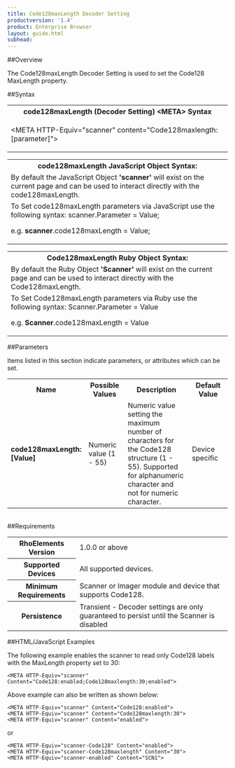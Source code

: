 ```yaml
---
title: Code128maxLength Decoder Setting
productversion: '1.4'
product: Enterprise Browser
layout: guide.html
subhead: 
---
```

##Overview

The Code128maxLength Decoder Setting is used to set the Code128 MaxLength property.

##Syntax

<table class="re-table"><tr><th class="tableHeading">code128maxLength (Decoder Setting) &lt;META&gt; Syntax
</th></tr><tr><td class="clsSyntaxCells clsOddRow"><p>&lt;META HTTP-Equiv="scanner" content="Code128maxlength:[parameter]"&gt;</p></td></tr></table>
<table class="re-table"><tr><th class="tableHeading">code128maxLength JavaScript Object Syntax:</th></tr><tr><td class="clsSyntaxCells clsOddRow">
By default the JavaScript Object <b>'scanner'</b> will exist on the current page and can be used to interact directly with the code128maxLength.
</td></tr><tr><td class="clsSyntaxCells clsEvenRow">
To Set code128maxLength parameters via JavaScript use the following syntax: scanner.Parameter = Value;
<P />e.g. <b>scanner</b>.code128maxLength = Value;
</td></tr></table>
<table class="re-table"><tr><th class="tableHeading">Code128maxLength Ruby Object Syntax:</th></tr><tr><td class="clsSyntaxCells clsOddRow">
By default the Ruby Object <b>'Scanner'</b> will exist on the current page and can be used to interact directly with the Code128maxLength.
</td></tr><tr><td class="clsSyntaxCells clsEvenRow">
To Set Code128maxLength parameters via Ruby use the following syntax: Scanner.Parameter = Value
<P />e.g. <b>Scanner</b>.code128maxLength = Value
</td></tr></table>



##Parameters


Items listed in this section indicate parameters, or attributes which can be set.
<table class="re-table"><col width="20%" /><col width="20%" /><col width="38%" /><col width="22%" /><tr><th class="tableHeading">Name</th><th class="tableHeading">Possible Values</th><th class="tableHeading">Description</th><th class="tableHeading">Default Value</th></tr><tr><td class="clsSyntaxCells clsOddRow"><b>code128maxLength:[Value]
</b></td><td class="clsSyntaxCells clsOddRow">Numeric value (1 - 55)</td><td class="clsSyntaxCells clsOddRow">Numeric value setting the maximum number of characters for the Code128 structure (1 - 55). Supported for alphanumeric character and not for numeric character.</td><td class="clsSyntaxCells clsOddRow">Device specific</td></tr></table>
<table class="re-table"><col width="78%" /><col width="8%" /><col width="1%" /><col width="5%" /><col width="1%" /><col width="5%" /><col width="2%" /></table>





##Requirements

<table class="re-table"><tr><th class="tableHeading">RhoElements Version</th><td class="clsSyntaxCell clsEvenRow">1.0.0 or above
</td></tr><tr><th class="tableHeading">Supported Devices</th><td class="clsSyntaxCell clsOddRow">All supported devices.</td></tr><tr><th class="tableHeading">Minimum Requirements</th><td class="clsSyntaxCell clsOddRow">Scanner or Imager module and device that supports Code128.</td></tr><tr><th class="tableHeading">Persistence</th><td class="clsSyntaxCell clsEvenRow">Transient - Decoder settings are only guaranteed to persist until the Scanner is disabled</td></tr></table>


##HTML/JavaScript Examples

The following example enables the scanner to read only Code128 labels with the MaxLength property set to 30:

	<META HTTP-Equiv="scanner" Content="Code128:enabled;Code128maxlength:30;enabled">
	
Above example can also be written as shown below:

	<META HTTP-Equiv="scanner" Content="Code128:enabled">
	<META HTTP-Equiv="scanner" Content="Code128maxlength:30">
	<META HTTP-Equiv="scanner" Content="enabled">
	
or

	<META HTTP-Equiv="scanner-Code128" Content="enabled">
	<META HTTP-Equiv="scanner-Code128maxlength" Content="30">
	<META HTTP-Equiv="scanner-enabled" Content="SCN1">
	



